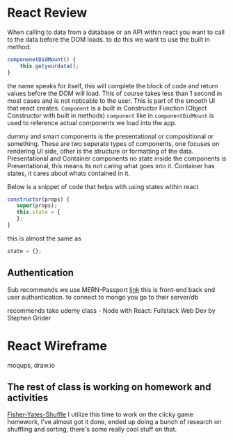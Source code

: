 # React Review
When calling to data from a database or an API within react you want to call to the data before the DOM loads.
to do this we want to use the built in method:
```js
componenetDidMount() {
    this.getyourdata();
}
```
the name speaks for itself, this will complete the block of code and return values before the DOM will load.
This of course takes less than 1 second in most cases and is not noticable to the user.
This is part of the smooth UI that react creates. 
`Component` is a built in Constructor Function (Object Constructor with built in methods) `component` like in `componentDidMount` is used to reference actual components we load into the app.

dummy and smart components is the presentational or compositional or something.
These are two seperate types of components, one focuses on rendering UI side, other is the structure or formatting of the data. 
Presentational and Container components
no state inside the components is Presentational, this means its not caring what goes into it.
Container has states, it cares about whats contained in it.

Below is a snippet of code that helps with using states within react
```js
constructor(props) {
   super(props);
   this.state = {
   };
} 
```
this is almost the same as 
```js
state = {};
```

## Authentication
Sub recommends we use MERN-Passport
[link](https://github.com/thechutrain/mern-passport)
this is front-end back end user authentication.
to connect to mongo you go to their server/db


recommends take udemy class - Node with React: Fullstack Web Dev by Stephen Grider 

# React Wireframe

moqups, draw.io


## The rest of class is working on homework and activities
[Fisher-Yates-Shuffle](https://bost.ocks.org/mike/shuffle/)
I utilize this time to work on the clicky game homework, I've almost got it done, ended up doing a bunch of research on shuffling and sorting, there's some really cool stuff on that.
